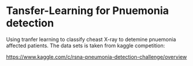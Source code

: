 # Tansfer-Learning for Pnuemonia detection

Using tranfer learning to classify cheast X-ray to detemine pnuemonia affected patients.
The data sets is taken from kaggle competition:

https://www.kaggle.com/c/rsna-pneumonia-detection-challenge/overview
